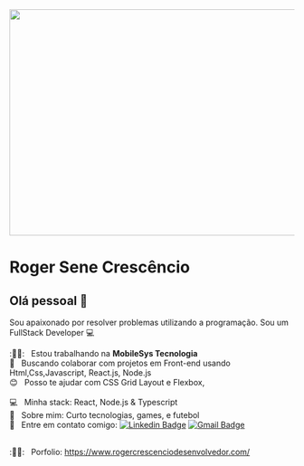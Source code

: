 
<a href="https://www.rogercrescenciodesenvolvedor.com/">
 <img align="center" width="700" height="400px" src="https://images.unsplash.com/photo-1605379399642-870262d3d051?ixlib=rb-1.2.1&ixid=MnwxMjA3fDB8MHxwaG90by1wYWdlfHx8fGVufDB8fHx8&auto=format&fit=crop&w=1206&q=80">
</a>


# Roger Sene Crescêncio

## Olá pessoal 👋
Sou apaixonado por resolver problemas utilizando a programação.
Sou um FullStack Developer :computer:

 :👨‍💻:  &nbsp; Estou trabalhando na **MobileSys Tecnologia**
 <br/> :blue_heart: &nbsp; Buscando colaborar com projetos em Front-end usando Html,Css,Javascript, React.js, Node.js
 <br/> :blush: &nbsp; Posso te ajudar com CSS Grid Layout e Flexbox,  
 <br/> :computer: &nbsp; Minha stack: React, Node.js & Typescript
 <br/> 💬  &nbsp; Sobre mim: Curto tecnologias, games, e futebol 
 <br/> :email: &nbsp; Entre em contato comigo: [![Linkedin Badge](https://img.shields.io/badge/-RogerSene-blue?style=flat-square&logo=Linkedin&logoColor=white&link=https://www.linkedin.com/in/roger-sene-crescencio-6a6925184/)](https://www.linkedin.com/in/roger-sene-crescencio-6a6925184/)
[![Gmail Badge](https://img.shields.io/badge/-rogersenefaria@gmail.com-c14438?style=flat-square&logo=Gmail&logoColor=white&link=mailto:rogersenefaria@gmail.com)](mailto:rogersenefaria@gmail.com)

<br/> :👨‍💻:  &nbsp; Porfolio: https://www.rogercrescenciodesenvolvedor.com/

